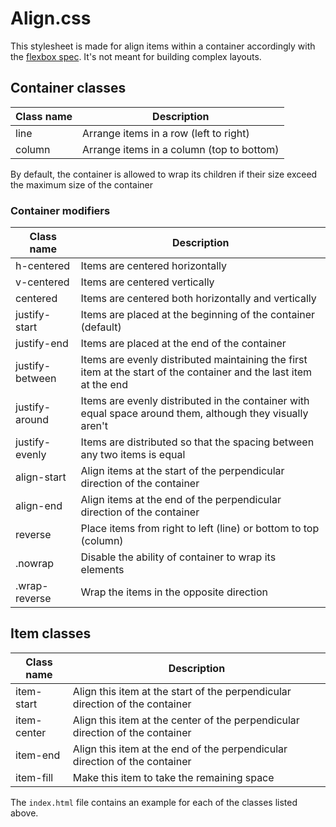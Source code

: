 # Align.css
This stylesheet is made for align items within a container accordingly with the [flexbox spec](https://developer.mozilla.org/en-US/docs/Web/CSS/CSS_Flexible_Box_Layout). It's not meant for building complex layouts.

## Container classes

| Class name | Description               |
|------------|---------------------------|
| line       | Arrange items in a row (left to right)    |
| column     | Arrange items in a column (top to bottom) |

By default, the container is allowed to wrap its children if their size exceed the maximum size of the container

### Container modifiers

|    Class name   |                                                     Description                                                    |
|---------------|------------------------------------------------------------------------------------------------------------------|
| h-centered      | Items are centered horizontally                                                                                    |
| v-centered      | Items are centered vertically                                                                                      |
| centered        | Items are centered both horizontally and vertically                                                                |
| justify-start   | Items are placed at the beginning of the container (default)                                                       |
| justify-end     | Items are placed at the end of the container                                                                       |
| justify-between | Items are evenly distributed maintaining the first item at the start of the container and the last item at the end |
| justify-around  | Items are evenly distributed in the container with equal space around them, although they visually aren't          |
| justify-evenly  | Items are distributed so that the spacing between any two items is equal                                           |
| align-start     | Align items at the start of the perpendicular direction of the container                                           |
| align-end       | Align items at the end of the perpendicular direction of the container                                             |
| reverse         | Place items from right to left (line) or bottom to top (column)                                                    |
| .nowrap         | Disable the ability of container to wrap its elements                                                              |
| .wrap-reverse   | Wrap the items in the opposite direction                                                                           |

## Item classes

|  Class name |                                  Description                                  |
|-----------|-----------------------------------------------------------------------------|
| item-start  | Align this item at the start of the perpendicular direction of the container  |
| item-center | Align this item at the center of the perpendicular direction of the container |
| item-end    | Align this item at the end of the perpendicular direction of the container    |
| item-fill   | Make this item to take the remaining space                                    |

The `index.html` file contains an example for each of the classes listed above.